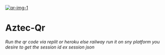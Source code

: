 <a href="https://imgbb.com/"><img src="https://i.ibb.co/PNDZJyT/qr-img-1.png" alt="qr-img-1" border="0"></a>

# Aztec-Qr

*Run the qr code via replit or heroku else railway run it on sny platform you desire to get the session id ex session json*

